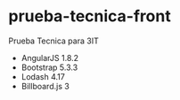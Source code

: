 # prueba-tecnica-front
Prueba Tecnica para 3IT

<!-- TOC -->
* AngularJS 1.8.2
* Bootstrap 5.3.3
* Lodash 4.17
* Billboard.js 3
<!-- TOC -->